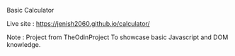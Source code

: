 Basic Calculator

Live site : https://jenish2060.github.io/calculator/

Note : Project from TheOdinProject To showcase basic Javascript and DOM knowledge.

